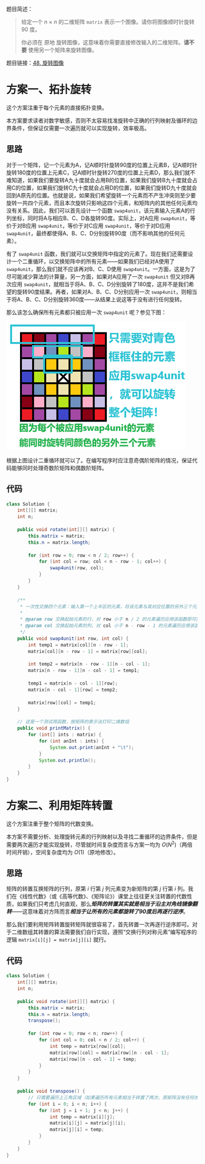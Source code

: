 题目简述：

> 给定一个 *n* × *n* 的二维矩阵 `matrix` 表示一个图像。请你将图像顺时针旋转 90 度。
>
> 你必须在 原地 旋转图像，这意味着你需要直接修改输入的二维矩阵。**请不要** 使用另一个矩阵来旋转图像。

题目链接：[48. 旋转图像](https://leetcode.cn/problems/rotate-image/)

# 方案一、拓扑旋转

这个方案注重于每个元素的直接拓扑变换。

本方案要求读者对数字敏感，否则不太容易找准旋转中正确的行列映射及循环的边界条件，但保证仅需要一次遍历就可以实现旋转，效率极高。

## 思路

对于一个矩阵，记一个元素为A，记A顺时针旋转90度的位置上元素B，记A顺时针旋转180度的位置上元素C，记A顺时针旋转270度的位置上元素D，那么我们就不难知道，如果我们要旋转A九十度就会占用B的位置，如果我们旋转B九十度就会占用C的位置，如果我们旋转C九十度就会占用D的位置，如果我们旋转D九十度就会回到A原先的位置。也就是说，如果我们希望旋转一个元素而不产生冲突则至少要旋转一共四个元素，而且本次旋转只影响这四个元素，和矩阵内的其他任何元素均没有关系。因此，我们可以首先设计一个函数 `swap4unit`，该元素输入元素A的行列坐标，同时将A与相应B、C、D各旋转90度。实际上，对A应用 `swap4unit`，等价于对B应用 `swap4unit`，等价于对C应用 `swap4unit`，等价于对D应用 `swap4unit`，最终都使得A、B、C、D分别旋转90度（而不影响其他的任何元素）。

有了 `swap4unit` 函数，我们就可以交换矩阵中指定的元素了。现在我们还需要设计一个二重循环，以交换矩阵中的所有元素——如果我们已经对A使用了 `swap4unit`，那么我们就不应该再对B、C、D使用 `swap4unit`。一方面，这是为了尽可能减少算法的计算量，另一方面，如果对A应用了一次 `swap4unit` 但又对B再次应用 `swap4unit`，就相当于将A、B、C、D分别旋转了180度，这并不是我们希望的旋转90度结果。再者，如果对A、B、C、D分别应用一次 `swap4unit`，则相当于将A、B、C、D分别旋转360度——从结果上说这等于没有进行任何旋转。

那么该怎么确保所有元素都只被应用一次 `swap4unit` 呢？参见下图：

![旋转矩阵示意图](/images/48.png)

根据上图设计二重循环就可以了。在编写程序时应注意奇偶阶矩阵的情况，保证代码能够同时处理奇数阶矩阵和偶数阶矩阵。

## 代码

```java
class Solution {
    int[][] matrix;
    int n;

    public void rotate(int[][] matrix) {
        this.matrix = matrix;
        this.n = matrix.length;

        for (int row = 0; row < n / 2; row++) {
            for (int col = row; col < n - row - 1; col++) {
                swap4unit(row, col);
            }
        }
    }

    /**
     * 一次性交换四个元素：输入第一个上半区的元素，将该元素与其对应位置的另外三个元素均顺时针旋转 90 度
     *
     * @param row 交换起始元素的行，对 row 小于 n / 2 的元素遍历应用该函数即可旋转整个矩阵
     * @param col 交换起始元素的列，对 col 小于 n - row - 1 的元素遍历应用该函数即可旋转整个矩阵
     */
    public void swap4unit(int row, int col) {
        int temp1 = matrix[col][n - row - 1];
        matrix[col][n - row - 1] = matrix[row][col];

        int temp2 = matrix[n - row - 1][n - col - 1];
        matrix[n - row - 1][n - col - 1] = temp1;

        temp1 = matrix[n - col - 1][row];
        matrix[n - col - 1][row] = temp2;

        matrix[row][col] = temp1;
    }

    // 这是一个测试用函数，按矩阵的表示法打印二维数组
    public void printMatrix() {
        for (int[] ints : matrix) {
            for (int anInt : ints) {
                System.out.print(anInt + "\t");
            }
            System.out.println();
        }
    }
}
```

# 方案二、利用矩阵转置

这个方案注重于整个矩阵的代数变换。

本方案不需要分析、处理旋转元素的行列映射以及寻找二重循环的边界条件，但是需要两次遍历才能实现旋转，尽管就时间复杂度而言与方案一均为 $O(N^2)$（两倍时间开销），空间复杂度均为 $O(1)$（原地修改）。

## 思路

矩阵的转置互换矩阵的行列，原第 $i$ 行第 $j$ 列元素变为新矩阵的第 $j$ 行第 $i$ 列。我们在《线性代数》（或《高等代数》、《矩阵论》）课堂上往往更关注转置的代数性质，如果我们只考虑几何直观，那么***矩阵的转置其实就是相当于沿主对角线镜像翻转***——这意味着对方阵而言***相当于让所有的元素都旋转了90度后再逐行逆序***。

那么我们要利用矩阵转置旋转矩阵就很容易了，首先转置一次再逐行逆序即可。对于二维数组其转置的算法需要我们自行实现，遵照“交换行列对称元素”编写程序的逻辑 `matrix[i][j] = matrix[j][i]` 就行。

## 代码

```java
class Solution {
    int[][] matrix;
    int n;

    public void rotate(int[][] matrix) {
        this.matrix = matrix;
        this.n = matrix.length;
        transpose();

        for (int row = 0; row < n; row++) {
            for (int col = 0; col < n / 2; col++) {
                int temp = matrix[row][col];
                matrix[row][col] = matrix[row][n - col - 1];
                matrix[row][n - col - 1] = temp;
            }
        }
    }

    public void transpose() {
        // 只需要遍历上三角区域（如果遍历所有元素相当于转置了两次，原矩阵没有任何改变）
        for (int i = 0; i < n; i++) {
            for (int j = i + 1; j < n; j++) {
                int temp = matrix[i][j];
                matrix[i][j] = matrix[j][i];
                matrix[j][i] = temp;
            }
        }
    }
}
```

